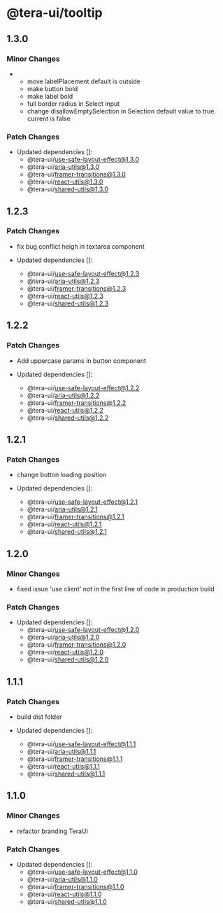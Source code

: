# @tera-ui/tooltip

## 1.3.0

### Minor Changes

- - move labelPlacement default is outside
  - make button bold
  - make label bold
  - full border radius in Select input
  - change disallowEmptySelection in Selection default value to true. current is false

### Patch Changes

- Updated dependencies []:
  - @tera-ui/use-safe-layout-effect@1.3.0
  - @tera-ui/aria-utils@1.3.0
  - @tera-ui/framer-transitions@1.3.0
  - @tera-ui/react-utils@1.3.0
  - @tera-ui/shared-utils@1.3.0

## 1.2.3

### Patch Changes

- fix bug conflict heigh in textarea component

- Updated dependencies []:
  - @tera-ui/use-safe-layout-effect@1.2.3
  - @tera-ui/aria-utils@1.2.3
  - @tera-ui/framer-transitions@1.2.3
  - @tera-ui/react-utils@1.2.3
  - @tera-ui/shared-utils@1.2.3

## 1.2.2

### Patch Changes

- Add uppercase params in button component

- Updated dependencies []:
  - @tera-ui/use-safe-layout-effect@1.2.2
  - @tera-ui/aria-utils@1.2.2
  - @tera-ui/framer-transitions@1.2.2
  - @tera-ui/react-utils@1.2.2
  - @tera-ui/shared-utils@1.2.2

## 1.2.1

### Patch Changes

- change button loading position

- Updated dependencies []:
  - @tera-ui/use-safe-layout-effect@1.2.1
  - @tera-ui/aria-utils@1.2.1
  - @tera-ui/framer-transitions@1.2.1
  - @tera-ui/react-utils@1.2.1
  - @tera-ui/shared-utils@1.2.1

## 1.2.0

### Minor Changes

- fixed issue 'use client' not in the first line of code in production build

### Patch Changes

- Updated dependencies []:
  - @tera-ui/use-safe-layout-effect@1.2.0
  - @tera-ui/aria-utils@1.2.0
  - @tera-ui/framer-transitions@1.2.0
  - @tera-ui/react-utils@1.2.0
  - @tera-ui/shared-utils@1.2.0

## 1.1.1

### Patch Changes

- build dist folder

- Updated dependencies []:
  - @tera-ui/use-safe-layout-effect@1.1.1
  - @tera-ui/aria-utils@1.1.1
  - @tera-ui/framer-transitions@1.1.1
  - @tera-ui/react-utils@1.1.1
  - @tera-ui/shared-utils@1.1.1

## 1.1.0

### Minor Changes

- refactor branding TeraUI

### Patch Changes

- Updated dependencies []:
  - @tera-ui/use-safe-layout-effect@1.1.0
  - @tera-ui/aria-utils@1.1.0
  - @tera-ui/framer-transitions@1.1.0
  - @tera-ui/react-utils@1.1.0
  - @tera-ui/shared-utils@1.1.0
